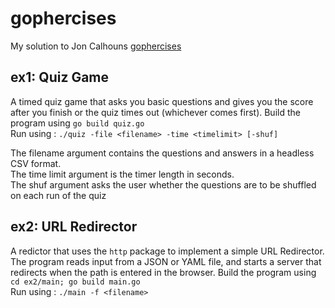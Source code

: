 # gophercises

My solution to Jon Calhouns [gophercises](https://github.com/gophercises/)

## ex1: Quiz Game

A timed quiz game that asks you basic questions and gives you the score after you finish or the quiz times out (whichever comes first).
Build the program using `go build quiz.go` <br>
Run using :
`./quiz -file <filename> -time <timelimit> [-shuf]`

The filename argument contains the questions and answers in a headless CSV format. <br>
The time limit argument is the timer length in seconds. <br>
The shuf argument asks the user whether the questions are to be shuffled on each run of the quiz <br>

## ex2: URL Redirector

A redictor that uses the `http` package to implement a simple URL Redirector. The program reads input from a JSON or YAML file, and 
starts a server that redirects when the path is entered in the browser. 
Build the program using `cd ex2/main; go build main.go` <br>
Run using :
`./main -f <filename>`
